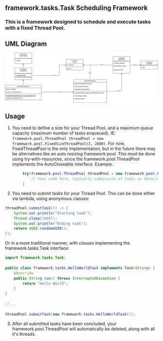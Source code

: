 ## framework.tasks.Task Scheduling Framework

### This is a framework designed to schedule and execute tasks with a fixed Thread Pool.

## UML Diagram

![UML Diagram](./diagrams/TaskFrameworkDiagram.png)

## Usage

1. You need to define a size for your Thread Pool, and a maximum queue capacity (maximum number of tasks enqueued).
IE: `framework.pool.ThreadPool threadPool = new framework.pool.FixedSizeThreadPool(3, 2000)`. For now, FixedThreadPool is the only implementation,
but in the future there may be alternatives like an auto resizing framework pool. This must be done using try-with-resources, since the framework.pool.ThreadPool implements the AutoCloseable interface.
Example:
```java
        try(framework.pool.ThreadPool threadPool = new framework.pool.FixedSizeThreadPool(3, 2000)) {
            // Your code here, tipically submission of tasks as detailed below.  
        } 
```
2. You need to submit tasks for your Thread Pool. This can be done either via lambda, using anonymous
classes:
```java
threadPool.submitTask(() -> {
    System.out.println("Starting task");
    Thread.sleep(1000l);
    System.out.println("Ending task");
    return UUID.randomUUID();
});
```
Or in a more traditional manner, with classes implementing the framework.tasks.Task interface:

```java
import framework.tasks.Task;

public class framework.tasks.HelloWorldTask implements Task<String> {
    @Override
    public String run() throws InterruptedException {
        return "Hello World";
    }
}

//...

threadPool.submitTask(new framework.tasks.HelloWorldTask());

```
3. After all submitted tasks have been concluded, your framework.pool.ThreadPool will automatically be deleted, along with all it's threads.
